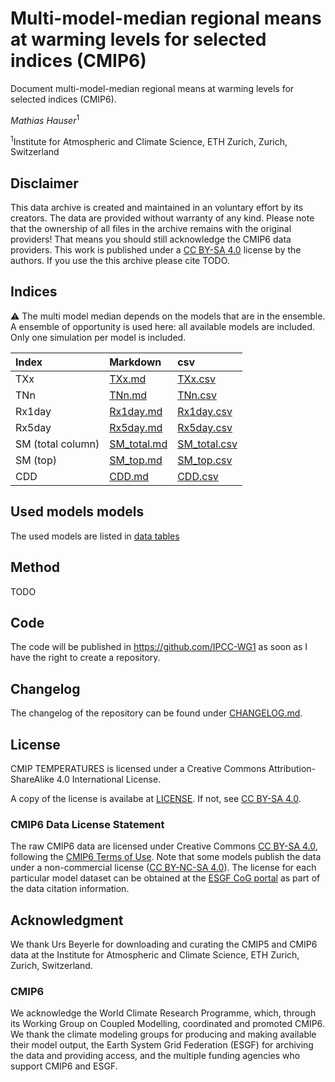 #  Multi-model-median regional means at warming levels for selected indices (CMIP6)

Document multi-model-median regional means at warming levels for selected indices (CMIP6).

*Mathias Hauser*<sup>1</sup>

<sup>1</sup>Institute for Atmospheric and Climate Science, ETH Zurich, Zurich, Switzerland

## Disclaimer

This data archive is created and maintained in an voluntary effort by its creators. The data are provided without warranty of any kind. Please note that the ownership of all files in the archive remains with the original providers! That means you should still acknowledge the CMIP6 data providers. This work is published under a [CC BY-SA 4.0](http://creativecommons.org/licenses/by-sa/4.0/) license by the authors. If you use the this archive please cite TODO.

## Indices

:warning: The multi model median depends on the models that are in the ensemble. A ensemble of opportunity is used here: all available models are included. Only one simulation per model is included.

| Index     | Markdown | csv |
|:----------|:---------|:----|
|TXx|[TXx.md](indices/md/cmip_indices_regional_TXx.md)|[TXx.csv](indices/csv/cmip_indices_regional_TXx.csv)|
|TNn|[TNn.md](indices/md/cmip_indices_regional_TNn.md)|[TNn.csv](indices/csv/cmip_indices_regional_TNn.csv)|
|Rx1day|[Rx1day.md](indices/md/cmip_indices_regional_Rx1day.md)|[Rx1day.csv](indices/csv/cmip_indices_regional_Rx1day.csv)|
|Rx5day|[Rx5day.md](indices/md/cmip_indices_regional_Rx5day.md)|[Rx5day.csv](indices/csv/cmip_indices_regional_Rx5day.csv)|
|SM (total column)|[SM_total.md](indices/md/cmip_indices_regional_SM_total.md)|[SM_total.csv](indices/csv/cmip_indices_regional_SM_total.csv)|
|SM (top)|[SM_top.md](indices/md/cmip_indices_regional_SM_top.md)|[SM_top.csv](indices/csv/cmip_indices_regional_SM_top.csv)|
|CDD|[CDD.md](indices/md/cmip_indices_regional_CDD.md)|[CDD.csv](indices/csv/cmip_indices_regional_CDD.csv)|

## Used models models

The used models are listed in [data tables](indices/data_tables/)

## Method

TODO

## Code
The code will be published in https://github.com/IPCC-WG1 as soon as I have the right to create a repository.

## Changelog

The changelog of the repository can be found under [CHANGELOG.md](CHANGELOG.md).


## License

CMIP TEMPERATURES is licensed under a Creative Commons Attribution-ShareAlike 4.0 International License.

A copy of the license is availabe at [LICENSE](LICENSE). If not, see [CC BY-SA 4.0](http://creativecommons.org/licenses/by-sa/4.0/).

### CMIP6 Data License Statement

The raw CMIP6 data are licensed under Creative Commons [CC BY-SA 4.0](https://creativecommons.org/licenses/by-sa/4.0), following the [CMIP6 Terms of Use](https://pcmdi.llnl.gov/CMIP6/TermsOfUse). Note that some models publish the data under a non-commercial license ([CC BY-NC-SA 4.0](https://creativecommons.org/licenses/by-nc-sa/4.0/)). The license for each particular model dataset can be obtained at the [ESGF CoG portal](https://esgf-node.llnl.gov/search/cmip6) as part of the data citation information.

## Acknowledgment

We thank Urs Beyerle for downloading and curating the CMIP5 and CMIP6 data at the Institute for Atmospheric and Climate Science, ETH Zurich, Zurich, Switzerland.

### CMIP6

We acknowledge the World Climate Research Programme, which, through its Working Group on Coupled Modelling, coordinated and promoted CMIP6. We thank the climate modeling groups for producing and making available their model output, the Earth System Grid Federation (ESGF) for archiving the data and providing access, and the multiple funding agencies who support CMIP6 and ESGF.
